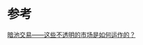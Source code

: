 

# 参考
[暗池交易——这些不透明的市场是如何运作的？](https://b2broker.com/zh-hans/news/dark-pool-trading-explained-how-do-these-ambiguous-markets-work/)
